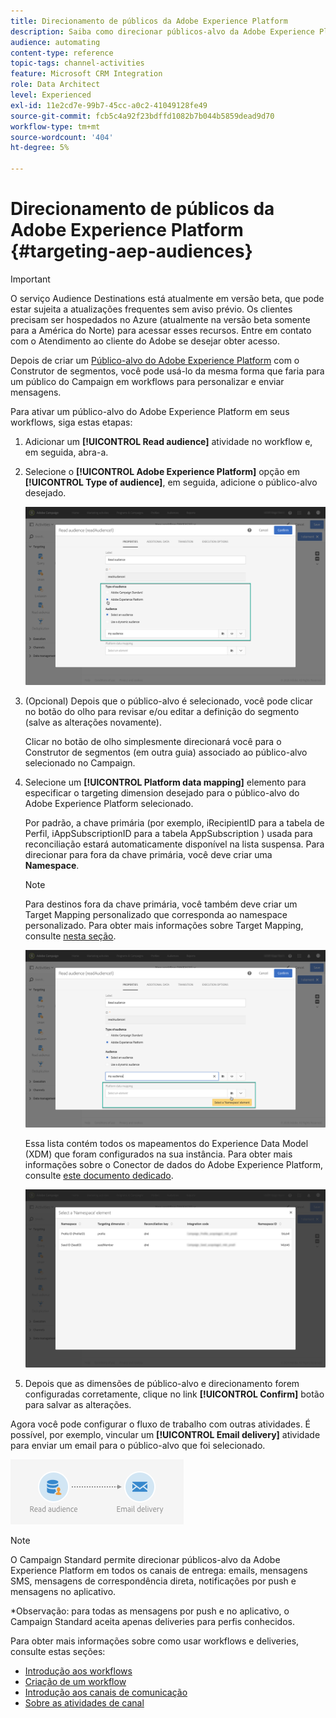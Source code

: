 ```yaml
---
title: Direcionamento de públicos da Adobe Experience Platform
description: Saiba como direcionar públicos-alvo da Adobe Experience Platform em fluxos de trabalho.
audience: automating
content-type: reference
topic-tags: channel-activities
feature: Microsoft CRM Integration
role: Data Architect
level: Experienced
exl-id: 11e2cd7e-99b7-45cc-a0c2-41049128fe49
source-git-commit: fcb5c4a92f23bdffd1082b7b044b5859dead9d70
workflow-type: tm+mt
source-wordcount: '404'
ht-degree: 5%

---
```


# Direcionamento de públicos da Adobe Experience Platform {#targeting-aep-audiences}

>[!IMPORTANT]
>
>O serviço Audience Destinations está atualmente em versão beta, que pode estar sujeita a atualizações frequentes sem aviso prévio. Os clientes precisam ser hospedados no Azure (atualmente na versão beta somente para a América do Norte) para acessar esses recursos. Entre em contato com o Atendimento ao cliente do Adobe se desejar obter acesso.

Depois de criar um [Público-alvo do Adobe Experience Platform](../../integrating/using/aep-about-audience-destinations-service.md) com o Construtor de segmentos, você pode usá-lo da mesma forma que faria para um público do Campaign em workflows para personalizar e enviar mensagens.

Para ativar um público-alvo do Adobe Experience Platform em seus workflows, siga estas etapas:

1. Adicionar um **[!UICONTROL Read audience]** atividade no workflow e, em seguida, abra-a.

1. Selecione o **[!UICONTROL Adobe Experience Platform]** opção em **[!UICONTROL Type of audience]**, em seguida, adicione o público-alvo desejado.

   ![](assets/aep_wkf_readaudience.png)

1. (Opcional) Depois que o público-alvo é selecionado, você pode clicar no botão do olho para revisar e/ou editar a definição do segmento (salve as alterações novamente).

   Clicar no botão de olho simplesmente direcionará você para o Construtor de segmentos (em outra guia) associado ao público-alvo selecionado no Campaign.

1. Selecione um **[!UICONTROL Platform data mapping]** elemento para especificar o targeting dimension desejado para o público-alvo do Adobe Experience Platform selecionado.

   Por padrão, a chave primária (por exemplo, iRecipientID para a tabela de Perfil, iAppSubscriptionID para a tabela AppSubscription ) usada para reconciliação estará automaticamente disponível na lista suspensa. Para direcionar para fora da chave primária, você deve criar uma **Namespace**.

   >[!NOTE]
   >
   >Para destinos fora da chave primária, você também deve criar um Target Mapping personalizado que corresponda ao namespace personalizado. Para obter mais informações sobre Target Mapping, consulte [nesta seção](../../administration/using/target-mappings-in-campaign.md).

   ![](assets/aep_wkf_readaudience_namespace.png)

   Essa lista contém todos os mapeamentos do Experience Data Model (XDM) que foram configurados na sua instância. Para obter mais informações sobre o Conector de dados do Adobe Experience Platform, consulte [este documento dedicado](../../integrating/using/aep-about-data-connector.md).

   ![](assets/aep_wkf_readaudience_namespace2.png)

1. Depois que as dimensões de público-alvo e direcionamento forem configuradas corretamente, clique no link **[!UICONTROL Confirm]** botão para salvar as alterações.

Agora você pode configurar o fluxo de trabalho com outras atividades. É possível, por exemplo, vincular um **[!UICONTROL Email delivery]** atividade para enviar um email para o público-alvo que foi selecionado.

![](assets/aep_wkf_email.png)

>[!NOTE]
>
>O Campaign Standard permite direcionar públicos-alvo da Adobe Experience Platform em todos os canais de entrega: emails, mensagens SMS, mensagens de correspondência direta, notificações por push e mensagens no aplicativo.
>
>*Observação: para todas as mensagens por push e no aplicativo, o Campaign Standard aceita apenas deliveries para perfis conhecidos.

Para obter mais informações sobre como usar workflows e deliveries, consulte estas seções:

* [Introdução aos workflows](../../automating/using/get-started-workflows.md)
* [Criação de um workflow](../../automating/using/building-a-workflow.md)
* [Introdução aos canais de comunicação](../../channels/using/get-started-communication-channels.md)
* [Sobre as atividades de canal](../../automating/using/about-channel-activities.md)
